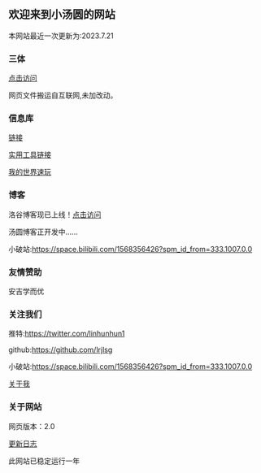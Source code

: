 ## 欢迎来到小汤圆的网站

本网站最近一次更新为:2023.7.21

### 三体

[点击访问](https://lrjlsg.github.io/xinxk/threebody/index.html)

网页文件搬运自互联网,未加改动。

### 信息库

[链接](https://lrjlsg.github.io/xinxk)

[实用工具链接](https://lrjlsg.github.io/gq)

[我的世界速玩](https://lrjlsg.github.io/minecraft/WebMC-master/index.html)

### 博客

洛谷博客现已上线！[点击访问](https://www.luogu.com.cn/blog/lianruijie/)

汤圆博客正开发中......

小破站:https://space.bilibili.com/1568356426?spm_id_from=333.1007.0.0

### 友情赞助

安吉学而优

### 关注我们

推特:https://twitter.com/linhunhun1

github:https://github.com/lrjlsg

小破站:https://space.bilibili.com/1568356426?spm_id_from=333.1007.0.0

[关于我](https://lrjlsg.github.io/guan/)

### 关于网站

网页版本：2.0

[更新日志](https://lrjlsg.github.io/gx)

此网站已稳定运行一年
